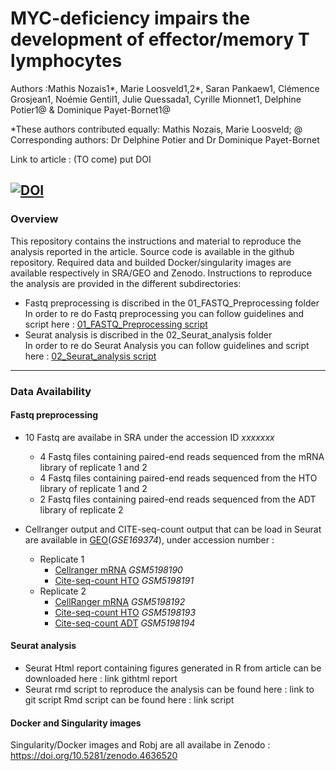 # MYC-deficiency impairs the development of effector/memory T lymphocytes

Authors :Mathis Nozais1\*, Marie Loosveld1,2\*, Saran Pankaew1, Clémence Grosjean1, Noémie Gentil1, Julie Quessada1, Cyrille Mionnet1, Delphine Potier1@ & Dominique Payet-Bornet1@

*These authors contributed equally: Mathis Nozais, Marie Loosveld; @ Corresponding authors: Dr Delphine Potier and Dr Dominique Payet-Bornet

Link to article : (TO come) put DOI

[![DOI](https://zenodo.org/badge/DOI/10.5281/zenodo.4636520.svg)](https://doi.org/10.5281/zenodo.4636520)
---

### Overview
This repository contains the instructions and material to reproduce the analysis reported in the article. Source code is available in the github repository. Required data and builded Docker/singularity images are available respectively in SRA/GEO and Zenodo. Instructions to reproduce the analysis are provided in the different subdirectories:

- Fastq preprocessing is discribed in the 01_FASTQ_Preprocessing folder <br/>
In order to re do Fastq preprocessing you can follow guidelines and script here : [01_FASTQ_Preprocessing script](01_FASTQ_Preprocessing/README.md)
- Seurat analysis is discribed in the 02_Seurat_analysis folder <br/>
In order to re do Seurat Analysis you can follow guidelines and script here : [02_Seurat_analysis script](02_Seurat_analysis/README.md)

---

### Data Availability
#### Fastq preprocessing
- 10 Fastq are availabe in SRA under the accession ID *xxxxxxx*
  - 4 Fastq files containing paired-end reads sequenced from the mRNA library of replicate 1 and 2
  - 4 Fastq files containing paired-end reads sequenced from the HTO library of replicate 1 and 2
  - 2 Fastq files containing paired-end reads sequenced from the ADT library of replicate 2
- Cellranger output and CITE-seq-count output that can be load in Seurat are available in [GEO](https://www.ncbi.nlm.nih.gov/geo/query/acc.cgi?acc=GSE169374)(*GSE169374*), under accession number :

  - Replicate 1
    - [Cellranger mRNA](https://www.ncbi.nlm.nih.gov/geo/query/acc.cgi?acc=GSM5198190) *GSM5198190*
    - [Cite-seq-count HTO](https://www.ncbi.nlm.nih.gov/geo/query/acc.cgi?acc=GSM5198191) *GSM5198191*
  - Replicate 2
    - [CellRanger mRNA](https://www.ncbi.nlm.nih.gov/geo/query/acc.cgi?acc=GSM5198192) *GSM5198192*
    - [Cite-seq-count HTO](https://www.ncbi.nlm.nih.gov/geo/query/acc.cgi?acc=GSM5198193) *GSM5198193*
    - [Cite-seq-count ADT](https://www.ncbi.nlm.nih.gov/geo/query/acc.cgi?acc=GSM5198194) *GSM5198194*


#### Seurat analysis
- Seurat Html report containing figures generated in R from article can be downloaded here : link githtml report
- Seurat rmd script to reproduce the analysis can be found here : link to git script
Rmd script can be found here : link script


#### Docker and Singularity images
Singularity/Docker images and Robj are all availabe in Zenodo : https://doi.org/10.5281/zenodo.4636520
